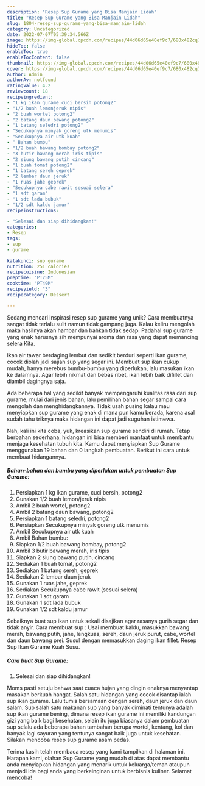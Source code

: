 ```yaml
---
description: "Resep Sup Gurame yang Bisa Manjain Lidah"
title: "Resep Sup Gurame yang Bisa Manjain Lidah"
slug: 1804-resep-sup-gurame-yang-bisa-manjain-lidah
category: Uncategorized
date: 2022-07-07T05:39:34.566Z
image: https://img-global.cpcdn.com/recipes/44d06d65e40ef9c7/680x482cq70/sup-gurame-foto-resep-utama.jpg
hideToc: false
enableToc: true
enableTocContent: false
thumbnail: https://img-global.cpcdn.com/recipes/44d06d65e40ef9c7/680x482cq70/sup-gurame-foto-resep-utama.jpg
cover: https://img-global.cpcdn.com/recipes/44d06d65e40ef9c7/680x482cq70/sup-gurame-foto-resep-utama.jpg
author: Admin
authorAv: notfound
ratingvalue: 4.2
reviewcount: 18
recipeingredient:
- "1 kg ikan gurame cuci bersih potong2"
- "1/2 buah lemonjeruk nipis"
- "2 buah wortel potong2"
- "2 batang daun bawang potong2"
- "1 batang seledri potong2"
- "Secukupnya minyak goreng utk menumis"
- "Secukupnya air utk kuah"
- " Bahan bumbu"
- "1/2 buah bawang bombay potong2"
- "3 butir bawang merah iris tipis"
- "2 siung bawang putih cincang"
- "1 buah tomat potong2"
- "1 batang sereh geprek"
- "2 lembar daun jeruk"
- "1 ruas jahe geprek"
- "Secukupnya cabe rawit sesuai selera"
- "1 sdt garam"
- "1 sdt lada bubuk"
- "1/2 sdt kaldu jamur"
recipeinstructions:

- "Selesai dan siap dihidangkan!"
categories:
- Resep
tags:
- sup
- gurame

katakunci: sup gurame 
nutrition: 251 calories
recipecuisine: Indonesian
preptime: "PT25M"
cooktime: "PT49M"
recipeyield: "3"
recipecategory: Dessert

---
```





Sedang mencari inspirasi resep sup gurame yang unik? Cara membuatnya sangat tidak terlalu sulit namun tidak gampang juga. Kalau keliru mengolah maka hasilnya akan hambar dan bahkan tidak sedap. Padahal sup gurame yang enak harusnya sih mempunyai aroma dan rasa yang dapat memancing selera Kita.





Ikan air tawar berdaging lembut dan sedikit berduri seperti ikan gurame, cocok diolah jadi sajian sup yang segar ini. Membuat sup ikan cukup mudah, hanya merebus bumbu-bumbu yang diperlukan, lalu masukan ikan ke dalamnya. Agar lebih nikmat dan bebas ribet, ikan lebih baik difillet dan diambil dagingnya saja.

Ada beberapa hal yang sedikit banyak mempengaruhi kualitas rasa dari sup gurame, mulai dari jenis bahan, lalu pemilihan bahan segar sampai cara mengolah dan menghidangkannya. Tidak usah pusing kalau mau menyiapkan sup gurame yang enak di mana pun kamu berada, karena asal sudah tahu triknya maka hidangan ini dapat jadi suguhan istimewa.






Nah, kali ini kita coba, yuk, kreasikan sup gurame sendiri di rumah. Tetap berbahan sederhana, hidangan ini bisa memberi manfaat untuk membantu menjaga kesehatan tubuh kita. Kamu dapat menyiapkan Sup Gurame menggunakan 19 bahan dan 0 langkah pembuatan. Berikut ini cara untuk membuat hidangannya.

<!--inarticleads1-->

##### Bahan-bahan dan bumbu yang diperlukan untuk pembuatan Sup Gurame:

1. Persiapkan 1 kg ikan gurame, cuci bersih, potong2
1. Gunakan 1/2 buah lemon/jeruk nipis
1. Ambil 2 buah wortel, potong2
1. Ambil 2 batang daun bawang, potong2
1. Persiapkan 1 batang seledri, potong2
1. Persiapkan Secukupnya minyak goreng utk menumis
1. Ambil Secukupnya air utk kuah
1. Ambil  Bahan bumbu:
1. Siapkan 1/2 buah bawang bombay, potong2
1. Ambil 3 butir bawang merah, iris tipis
1. Siapkan 2 siung bawang putih, cincang
1. Sediakan 1 buah tomat, potong2
1. Sediakan 1 batang sereh, geprek
1. Sediakan 2 lembar daun jeruk
1. Gunakan 1 ruas jahe, geprek
1. Sediakan Secukupnya cabe rawit (sesuai selera)
1. Gunakan 1 sdt garam
1. Gunakan 1 sdt lada bubuk
1. Gunakan 1/2 sdt kaldu jamur


Sebaiknya buat sup ikan untuk sekali disajikan agar rasanya gurih segar dan tidak anyir. Cara membuat sup : Usai membuat kaldu, masukkan bawang merah, bawang putih, jahe, lengkuas, sereh, daun jeruk purut, cabe, wortel dan daun bawang prei. Susul dengan memasukkan daging ikan fillet. Resep Sup Ikan Gurame Kuah Susu. 

<!--inarticleads2-->

##### Cara buat Sup Gurame:


1. Selesai dan siap dihidangkan!

Moms pasti setuju bahwa saat cuaca hujan yang dingin enaknya menyantap masakan berkuah hangat. Salah satu hidangan yang cocok disantap ialah sup ikan gurame. Lalu tumis bersamaan dengan sereh, daun jeruk dan daun salam. Sup salah satu makanan sup yang banyak diminati tentunya adalah sup ikan gurame bening, dimana resep ikan gurame ini memiliki kandungan gizi yang baik bagi kesehatan, selain itu juga biasanya dalam pembuatan sup selalu ada beberapa bahan tambahan berupa wortel, kentang, kol dan banyak lagi sayuran yang tentunya sangat baik juga untuk kesehatan. Silakan mencoba resep sup gurame asam pedas. 

Terima kasih telah membaca resep yang kami tampilkan di halaman ini. Harapan kami, olahan Sup Gurame yang mudah di atas dapat membantu anda menyiapkan hidangan yang menarik untuk keluarga/teman ataupun menjadi ide bagi anda yang berkeinginan untuk berbisnis kuliner. Selamat mencoba!
